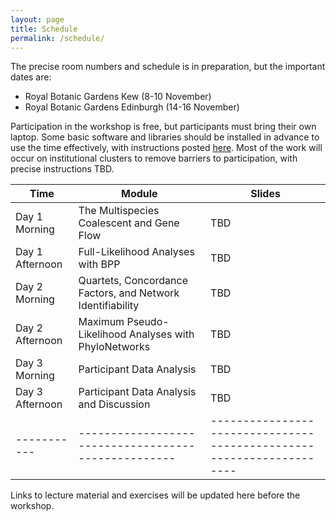```yaml
---
layout: page
title: Schedule
permalink: /schedule/
---
```


The precise room numbers and schedule is in preparation, but the important dates are:<br>
* Royal Botanic Gardens Kew (8-10 November)
* Royal Botanic Gardens Edinburgh (14-16 November)


Participation in the workshop is free, but participants must bring their own laptop. Some basic software and libraries should be installed in advance to use the time effectively, with instructions posted [here]({{site.baseurl}}/pre-workshop). Most of the work will occur on institutional clusters to remove barriers to participation, with precise instructions TBD.

<!--
|Time       |Module                                             |Slides                                                              | 
|-----------|---------------------------------------------------|--------------------------------------------------------------------|
|8:00-8:40  | Introductory Material and Background              | [slides](https://github.com/gtiley/Botany2023-Networks/blob/gh-pages/slides/Botany2023-IntroductionSlides.pdf/) [google sheet](https://docs.google.com/spreadsheets/d/1tKoA4iBUqMxCz9Vi8c73tEpAbY18nT9e2hYkROMvhek/edit?usp=sharing)|
|8:45-9:45  | Networks from Gene Trees in PhyloNetworks         | [website](https://github.com/crsl4/PhyloNetworks.jl/wiki), [slides](https://github.com/gtiley/Botany2023-Networks/blob/gh-pages/slides/talk-botany-workshop-2023.pdf)          |
|9:50-10:50 | Estimating Phylogenetic Support using RAWR        | [website](https://gitlab.msu.edu/liulab/botany-2023-phylogenetic-networks-workshop)                                                                 |
|10:55-11:55| Detecting Gene Flow from Site Patterns in PhyNEST | [website](https://github.com/sungsik-kong/PhyNEST.jl)                                                                 |
|12:00-13:00| Lunch Break                                       |                                                                    |
|13:00-14:00| Hypothesis Testing in BPP                         | [website]({{site.baseurl}}/activities/BPP/)                                                                 |
|14:05-15:05| Advanced Models in PhyNetPy                       | [website](https://phylogenomics.rice.edu/html/phynetpy.html)       |
|15:10-16:10| Trait Evolution in PhyloNetworks                  | [website](https://cecileane.github.io/networkPCM-workshop/)                                                                 |
|16:15-17:00| Open Session to Work on Participant Data          |                                                                 |
|-----------|---------------------------------------------------|--------------------------------------------------------------------|
-->

|Time       |Module                                             |Slides                                                              | 
|-----------|---------------------------------------------------|--------------------------------------------------------------------|
|Day 1 Morning      | The Multispecies Coalescent and Gene Flow         |  TBD                                                               |
|Day 1 Afternoon      | Full-Likelihood Analyses with BPP         |  TBD                                                               |
|Day 2 Morning      | Quartets, Concordance Factors, and Network Identifiability         |  TBD                                                               |
|Day 2 Afternoon      | Maximum Pseudo-Likelihood Analyses with PhyloNetworks         |  TBD                                                               |
|Day 3 Morning      | Participant Data Analysis         |  TBD                                                               |
|Day 3 Afternoon      | Participant Data Analysis and Discussion         |  TBD                                                               |
|-----------|---------------------------------------------------|--------------------------------------------------------------------|

                                                 
Links to lecture material and exercises will be updated here before the workshop.
